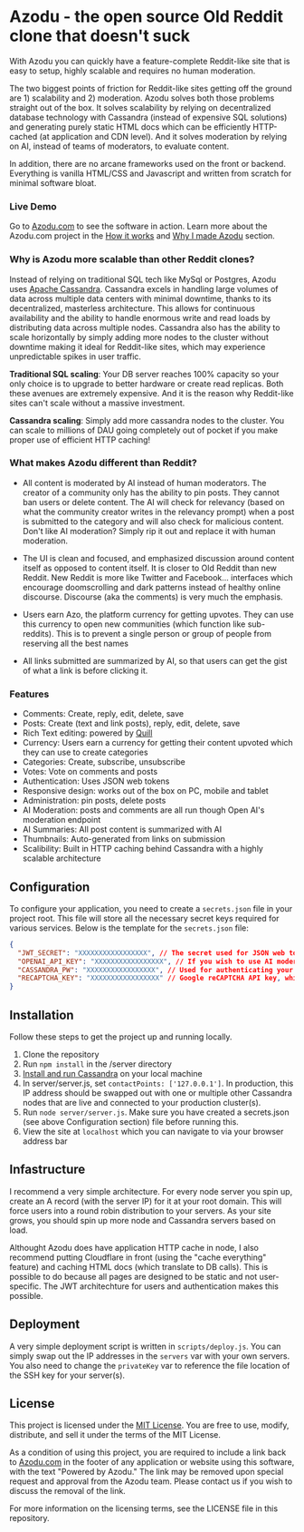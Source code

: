# Azodu - the open source Old Reddit clone that doesn't suck
With Azodu you can quickly have a feature-complete Reddit-like site that is easy to setup, highly scalable and requires no human moderation. 

The two biggest points of friction for Reddit-like sites getting off the ground are 1) scalability and 2) moderation. Azodu solves both those problems straight out of the box. It solves scalability by relying on decentralized database technology with Cassandra (instead of expensive SQL solutions) and generating purely static HTML docs which can be efficiently HTTP-cached (at application and CDN level). And it solves moderation by relying on AI, instead of teams of moderators, to evaluate content. 

In addition, there are no arcane frameworks used on the front or backend. Everything is vanilla HTML/CSS and Javascript and written from scratch for minimal software bloat.  

### Live Demo
Go to [Azodu.com](https://azodu.com) to see the software in action. Learn more about the Azodu.com project in the [How it works](https://azodu.com/c/azodu/123e4567-e89b-12d3-a456-426614174001/how-it-works) and [Why I made Azodu](https://azodu.com/c/anything/3e97c068-5a54-11ef-a739-60b07b0766be/why-i-made-azodu) section. 


### Why is Azodu more scalable than other Reddit clones?
Instead of relying on traditional SQL tech like MySql or Postgres, Azodu uses [Apache Cassandra](https://cassandra.apache.org/_/index.html). 
Cassandra excels in handling large volumes of data across multiple data centers with minimal downtime, thanks to its decentralized, masterless architecture. This allows for continuous availability and the ability to handle enormous write and read loads by distributing data across multiple nodes. Cassandra also has the ability to scale horizontally by simply adding more nodes to the cluster without downtime making it ideal for Reddit-like sites, which may experience unpredictable spikes in user traffic. 

**Traditional SQL scaling**: Your DB server reaches 100% capacity so your only choice is to upgrade to better hardware or create read replicas. Both these avenues are extremely expensive. And it is the reason why Reddit-like sites can't scale without a massive investment. 

**Cassandra scaling**: Simply add more cassandra nodes to the cluster. You can scale to millions of DAU going completely out of pocket if you make proper use of efficient HTTP caching! 

### What makes Azodu different than Reddit?
* All content is moderated by AI instead of human moderators. The creator of a community only has the ability to pin posts. They cannot ban users or delete content. The AI will check for relevancy (based on what the community creator writes in the relevancy prompt) when a post is submitted to the category and will also check for malicious content. Don't like AI moderation? Simply rip it out and replace it with human moderation. 

* The UI is clean and focused, and emphasized discussion around content itself as opposed to content itself. It is closer to Old Reddit than new Reddit. New Reddit is more like Twitter and Facebook... interfaces which encourage doomscrolling and dark patterns instead of healthy online discourse. Discourse (aka the comments) is very much the emphasis.

* Users earn Azo, the platform currency for getting upvotes. They can use this currency to open new communities (which function like sub-reddits). This is to prevent a single person or group of people from reserving all the best names

* All links submitted are summarized by AI, so that users can get the gist of what a link is before clicking it.

### Features
* Comments: Create, reply, edit, delete, save
* Posts: Create (text and link posts), reply, edit, delete, save
* Rich Text editing: powered by [Quill](https://quilljs.com/) 
* Currency: Users earn a currency for getting their content upvoted which they can use to create categories
* Categories: Create, subscribe, unsubscribe
* Votes: Vote on comments and posts
* Authentication: Uses JSON web tokens
* Responsive design: works out of the box on PC, mobile and tablet
* Administration: pin posts, delete posts 
* AI Moderation: posts and comments are all run though Open AI's moderation endpoint
* AI Summaries: All post content is summarized with AI
* Thumbnails: Auto-generated from links on submission
* Scalibility: Built in HTTP caching behind Cassandra with a highly scalable architecture

## Configuration

To configure your application, you need to create a `secrets.json` file in your project root. This file will store all the necessary secret keys required for various services. Below is the template for the `secrets.json` file:

```json
{
  "JWT_SECRET": "XXXXXXXXXXXXXXXXX", // The secret used for JSON web tokens, which is used for authentication
  "OPENAI_API_KEY": "XXXXXXXXXXXXXXXXX", // If you wish to use AI moderation with OpenAI, you will need an API key
  "CASSANDRA_PW": "XXXXXXXXXXXXXXXXX", // Used for authenticating your Node.js servers with Cassandra nodes
  "RECAPTCHA_KEY": "XXXXXXXXXXXXXXXXX" // Google reCAPTCHA API key, which is used as spam protection on the user registration page
}
```

## Installation

Follow these steps to get the project up and running locally.

1. Clone the repository
2. Run `npm install` in the /server directory
3. [Install and run Cassandra](https://cassandra.apache.org/doc/stable/cassandra/getting_started/installing.html) on your local machine
4. In server/server.js, set `contactPoints: ['127.0.0.1']`. In production, this IP address should be swapped out with one or multiple other Cassandra nodes that are live and connected to your production cluster(s).
6. Run `node server/server.js`. Make sure you have created a secrets.json (see above Configuration section) file before running this. 
7. View the site at `localhost` which you can navigate to via your browser address bar

## Infastructure
I recommend a very simple architecture. For every node server you spin up, create an A record (with the server IP) for it at your root domain. This will force users into a round robin distribution to your servers. As your site grows, you should spin up more node and Cassandra servers based on load.

Althought Azodu does have application HTTP cache in node, I also recommend putting Cloudflare in front (using the "cache everything" feature) and caching HTML docs (which translate to DB calls). This is possible to do because all pages are designed to be static and not user-specific. The JWT architechture for users and authentication makes this possible.  

## Deployment
A very simple deployment script is written in `scripts/deploy.js`. You can simply swap out the IP addresses in the `servers` var with your own servers. You also need to change the `privateKey` var to reference the file location of the SSH key for your server(s). 



## License

This project is licensed under the [MIT License](https://opensource.org/licenses/MIT). You are free to use, modify, distribute, and sell it under the terms of the MIT License.

As a condition of using this project, you are required to include a link back to [Azodu.com](https://azodu.com) in the footer of any application or website using this software, with the text "Powered by Azodu." The link may be removed upon special request and approval from the Azodu team. Please contact us if you wish to discuss the removal of the link.

For more information on the licensing terms, see the LICENSE file in this repository.

